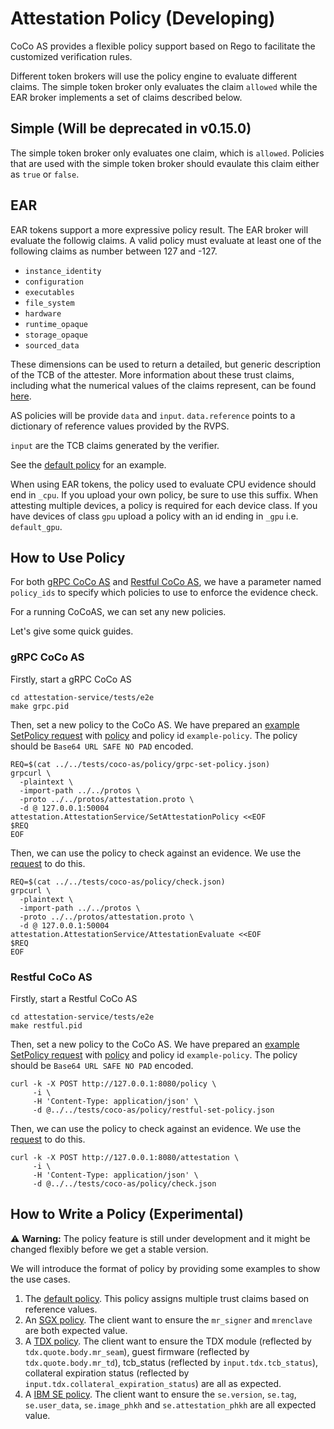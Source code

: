 # Attestation Policy (Developing)

CoCo AS provides a flexible policy support based on Rego to facilitate the customized verification rules.

Different token brokers will use the policy engine to evaluate different claims.
The simple token broker only evaluates the claim `allowed` while the EAR broker
implements a set of claims described below.

## Simple (Will be deprecated in v0.15.0)

The simple token broker only evaluates one claim, which is `allowed`.
Policies that are used with the simple token broker should evaulate
this claim either as `true` or `false`.

## EAR

EAR tokens support a more expressive policy result.
The EAR broker will evaluate the followig claims.
A valid policy must evaluate at least one of the following claims as number between 127 and -127.
* `instance_identity`
* `configuration`
* `executables`
* `file_system`
* `hardware`
* `runtime_opaque`
* `storage_opaque`
* `sourced_data`

These dimensions can be used to return a detailed, but generic description of the TCB of the attester.
More information about these trust claims, including what the numerical values of the claims represent,
can be found [here](https://datatracker.ietf.org/doc/draft-ietf-rats-ar4si/).

AS policies will be provide `data` and `input`. `data.reference` points to a dictionary of reference
values provided by the RVPS.

`input` are the TCB claims generated by the verifier.

See the [default policy](../src/ear_token/ear_default_policy_cpu.rego) for an example.

When using EAR tokens, the policy used to evaluate CPU evidence should end in `_cpu`.
If you upload your own policy, be sure to use this suffix.
When attesting multiple devices, a policy is required for each device class.
If you have devices of class `gpu` upload a policy with an id ending in `_gpu` i.e. `default_gpu`.

## How to Use Policy

For both [gRPC CoCo AS](../../protos/attestation.proto) and [Restful CoCo AS](./restful-as.md), we have a
parameter named `policy_ids` to specify which policies to use to enforce the evidence check.

For a running CoCoAS, we can set any new policies.

Let's give some quick guides.

### gRPC CoCo AS

Firstly, start a gRPC CoCo AS
```shell
cd attestation-service/tests/e2e
make grpc.pid
```

Then, set a new policy to the CoCo AS.
We have prepared an [example SetPolicy request](../tests/coco-as/policy/grpc-set-policy.json) with [policy](../tests/coco-as/policy/new_policy.rego) and policy id `example-policy`. The policy should be `Base64 URL SAFE NO PAD` encoded.

```shell
REQ=$(cat ../../tests/coco-as/policy/grpc-set-policy.json)
grpcurl \
  -plaintext \
  -import-path ../../protos \
  -proto ../../protos/attestation.proto \
  -d @ 127.0.0.1:50004 attestation.AttestationService/SetAttestationPolicy <<EOF
$REQ
EOF
```

Then, we can use the policy to check against an evidence. We use the [request](../tests/coco-as/policy/check.json) to do this.

```shell
REQ=$(cat ../../tests/coco-as/policy/check.json)
grpcurl \
  -plaintext \
  -import-path ../../protos \
  -proto ../../protos/attestation.proto \
  -d @ 127.0.0.1:50004 attestation.AttestationService/AttestationEvaluate <<EOF
$REQ
EOF
```

### Restful CoCo AS

Firstly, start a Restful CoCo AS
```shell
cd attestation-service/tests/e2e
make restful.pid
```

Then, set a new policy to the CoCo AS.
We have prepared an [example SetPolicy request](../tests/coco-as/policy/restful-set-policy.json) with [policy](../tests/coco-as/policy/new_policy.rego) and policy id `example-policy`. The policy should be `Base64 URL SAFE NO PAD` encoded.

```shell
curl -k -X POST http://127.0.0.1:8080/policy \
     -i \
     -H 'Content-Type: application/json' \
     -d @../../tests/coco-as/policy/restful-set-policy.json
```

Then, we can use the policy to check against an evidence. We use the [request](../tests/coco-as/policy/check.json) to do this.

```shell
curl -k -X POST http://127.0.0.1:8080/attestation \
     -i \
     -H 'Content-Type: application/json' \
     -d @../../tests/coco-as/policy/check.json
```

## How to Write a Policy (Experimental)

:warning: **Warning:** The policy feature is still under development and it might be changed flexibly before we get a stable version.

We will introduce the format of policy by providing some examples to show the use cases.

1. The [default policy](../src/ear_token/ear_default_policy_cpu.rego). This policy assigns multiple trust claims based on reference values.
2. An [SGX policy](../tests/coco-as/policy/example-1.rego). The client want to ensure the `mr_signer` and `mrenclave` are both expected value.
3. A [TDX policy](../tests/coco-as/policy/example-2.rego). The client want to ensure the TDX module (reflected by `tdx.quote.body.mr_seam`), guest firmware (reflected by `tdx.quote.body.mr_td`), tcb_status (reflected by `input.tdx.tcb_status`), collateral expiration status (reflected by `input.tdx.collateral_expiration_status`) are all as expected.
4. A [IBM SE policy](../tests/coco-as/policy/example-3.rego). The client want to ensure the `se.version`, `se.tag`, `se.user_data`, `se.image_phkh` and `se.attestation_phkh` are all expected value.
